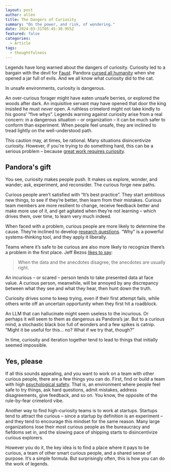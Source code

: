 ```yaml
---
layout: post
author: allen
title: The Dangers of Curiosity
summary: "On the power, and risk, of wondering."
date: 2024-03-31T05:45:30.955Z
featured: false
categories:
  - Article
tags:
  - thoughtfulness
---
```



Legends have long warned about the dangers of curiosity. Curiosity led to a bargain with the devil for [Faust](https://en.wikipedia.org/wiki/Faust). Pandora [cursed all humanity](https://en.wikipedia.org/wiki/Pandora) when she opened a jar full of evils. And we all know what curiosity did to the cat.

In unsafe environments, curiosity is dangerous.

An over-curious forager might have eaten unsafe berries, or explored the woods after dark. An inquisitive servant may have opened that door the king insisted he must *never* open. A ruthless crimelord might not take kindly to his goons’ “five whys”. Legends warning against curiosity arise from a real concern: in a dangerous situation – or organization – it can be much safer to conform than experiment. When people feel unsafe, they are inclined to tread lightly on the well-understood path.

This caution may, at times, be rational. Many situations disincentivize curiosity. However, if you're trying to do something hard, this can be a serious problem – because [great work requires curiosity](https://paulgraham.com/greatwork.html).

## Pandora's gift

You see, curiosity makes people push. It makes us explore, wonder, and wander; ask, experiment, and reconsider. The curious forge new paths.

Curious people aren’t satisfied with “It’s best practice”. They start ambitious new things, to see if they’re better, then learn from their mistakes. Curious team members are more resilient to change, receive feedback better and make more use of it, and get agitated when they’re not learning – which drives them, over time, to learn very much indeed.

When faced with a problem, curious people are more likely to determine the cause. They’re inclined to develop [research questions](https://allenpike.com/2023/have-a-research-question). “Why” is a powerful systems-thinking tool, and they apply it liberally.

Teams where it’s safe to be curious are also more likely to recognize there’s a problem in the first place. Jeff Bezos [likes to say](https://www.youtube.com/watch?v=xWk1M36NmxU):

> When the data and the anecdotes disagree, the anecdotes are usually right.

An incurious – or scared – person tends to take presented data at face value. A curious person, meanwhile, will be annoyed by any discrepancy between what they see and what they hear, then hunt down the truth.

Curiosity drives some to keep trying, even if their first attempt fails, while others write off an uncertain opportunity when they first hit a roadblock.

An LLM that can hallucinate might seem useless to the incurious. Or perhaps it will seem to them as dangerous as Pandora’s jar. But to a curious mind, a stochastic black box full of wonders and a few spikes is catnip. “Might it be useful for this… no? What if we try that, though?”

In time, curiosity and iteration together tend to lead to things that initially seemed impossible.

## Yes, please

If all this sounds appealing, and you want to work on a team with other curious people, there are a few things you can do. First, find or build a team with high [psychological safety](https://allenpike.com/2022/autofill-surprise-safety). That is, an environment where people feel safe to try things, ask hard questions, admit mistakes, address disagreements, give feedback, and so on. You know, the opposite of the rule-by-fear crimelord vibe.

Another way to find high-curiosity teams is to work at startups. Startups tend to attract the curious – since a startup by definition is an experiment – and they tend to encourage this mindset for the same reason. Many large organizations lose their most curious people as the bureaucracy and fiefdoms set in, and the slowing pace of shipping starts to disincentivize curious explorers.

However you do it, the key idea is to find a place where it pays to be curious, a team of other smart curious people, and a shared sense of purpose. It’s a simple formula. But surprisingly often, this is how you can do the work of legends.